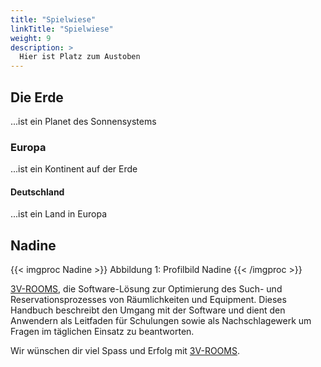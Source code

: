 ```yaml
---
title: "Spielwiese"
linkTitle: "Spielwiese"
weight: 9
description: >
  Hier ist Platz zum Austoben
---
```


## Die Erde
...ist ein Planet des Sonnensystems
### Europa
...ist ein Kontinent auf der Erde
#### Deutschland
...ist ein Land in Europa

## Nadine

{{< imgproc Nadine >}}
Abbildung 1: Profilbild Nadine
{{< /imgproc >}}

[3V-ROOMS](https://www.3v-rooms.ch/), die Software-Lösung zur Optimierung des Such- und Reservationsprozesses von Räumlichkeiten und Equipment. Dieses Handbuch beschreibt den Umgang mit der Software und dient den Anwendern als Leitfaden für Schulungen sowie als Nachschlagewerk um Fragen im täglichen Einsatz zu beantworten.

Wir wünschen dir viel Spass und Erfolg mit [3V-ROOMS](https://www.3v-rooms.ch/).
